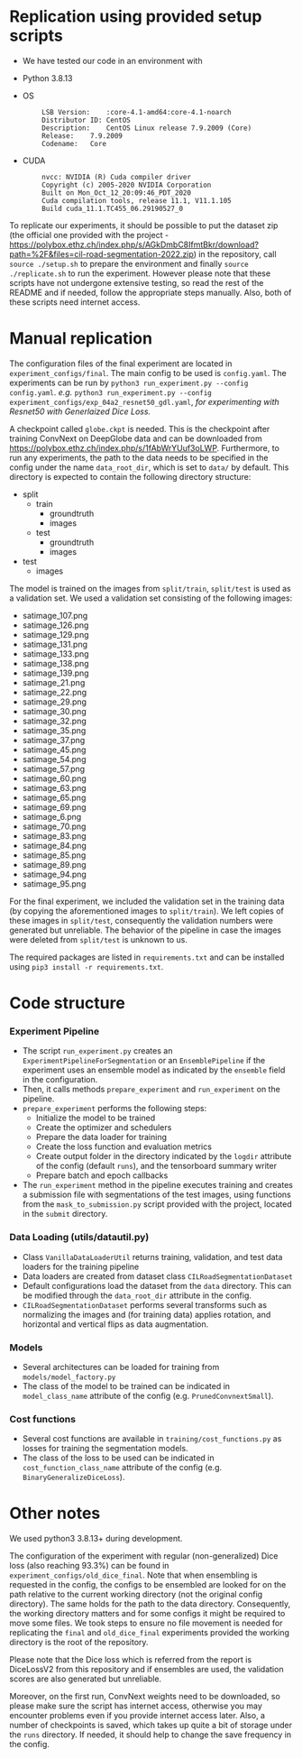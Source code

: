 

# Replication using provided setup scripts

- We have tested our code in an environment with

- Python 3.8.13
- OS
```
        LSB Version:	:core-4.1-amd64:core-4.1-noarch
        Distributor ID:	CentOS
        Description:	CentOS Linux release 7.9.2009 (Core)
        Release:	7.9.2009
        Codename:	Core
``` 
- CUDA
```
        nvcc: NVIDIA (R) Cuda compiler driver
        Copyright (c) 2005-2020 NVIDIA Corporation
        Built on Mon_Oct_12_20:09:46_PDT_2020
        Cuda compilation tools, release 11.1, V11.1.105
        Build cuda_11.1.TC455_06.29190527_0
```

To replicate our experiments, it should be possible to put the dataset zip (the official one provided with the project - https://polybox.ethz.ch/index.php/s/AGkDmbC8IfmtBkr/download?path=%2F&files=cil-road-segmentation-2022.zip) in the repository, call `source ./setup.sh` to prepare the environment and finally `source ./replicate.sh` to run the experiment. However please note that these scripts have not undergone extensive testing, so read the rest of the README and if needed, follow the appropriate steps manually. Also, both of these scripts need internet access. 

# Manual replication
The configuration files of the final experiment are located in `experiment_configs/final`. The main config to be used is `config.yaml`. The experiments can be run by `python3 run_experiment.py --config config.yaml`. _e.g._ `python3 run_experiment.py --config experiment_configs/exp_04a2_resnet50_gdl.yaml`, _for experimenting with Resnet50 with Generlaized Dice Loss._

A checkpoint called `globe.ckpt` is needed. This is the checkpoint after training ConvNext on DeepGlobe data and can be downloaded from https://polybox.ethz.ch/index.php/s/1fAbWrYUuf3oLWP.
Furthermore, to run any experiments, the path to the data needs to be specified in the config under the name `data_root_dir`, which is set to `data/` by default. This directory is expected to contain the following directory structure:
- split
    - train
        - groundtruth
        - images
    - test
        - groundtruth
        - images
- test
    - images

The model is trained on the images from `split/train`, `split/test` is used as a validation set. We used a validation set consisting of the following images:
- satimage_107.png
- satimage_126.png
- satimage_129.png
- satimage_131.png
- satimage_133.png
- satimage_138.png
- satimage_139.png
- satimage_21.png
- satimage_22.png
- satimage_29.png
- satimage_30.png
- satimage_32.png
- satimage_35.png
- satimage_37.png
- satimage_45.png
- satimage_54.png
- satimage_57.png
- satimage_60.png
- satimage_63.png
- satimage_65.png
- satimage_69.png
- satimage_6.png
- satimage_70.png
- satimage_83.png
- satimage_84.png
- satimage_85.png
- satimage_89.png
- satimage_94.png
- satimage_95.png

For the final experiment, we included the validation set in the training data (by copying the aforementioned images to `split/train`). We left copies of these images in `split/test`, consequently the validation numbers were generated but unreliable. The behavior of the pipeline in case the images were deleted from `split/test` is unknown to us.

The required packages are listed in `requirements.txt` and can be installed using `pip3 install -r requirements.txt`.

# Code structure

### Experiment Pipeline

- The script `run_experiment.py` creates an `ExperimentPipelineForSegmentation` or an `EnsemblePipeline` if the experiment uses an ensemble model as indicated by the `ensemble` field in the configuration.
- Then, it calls methods `prepare_experiment` and `run_experiment` on the pipeline.
- `prepare_experiment` performs the following steps:
    - Initialize the model to be trained
    - Create the optimizer and schedulers
    - Prepare the data loader for training
    - Create the loss function and evaluation metrics
    - Create output folder in the directory indicated by the `logdir` attribute of the config (default `runs`), and the tensorboard summary writer
    - Prepare batch and epoch callbacks
- The `run_experiment` method in the pipeline executes training and creates a submission file with segmentations of the test images, using functions from the `mask_to_submission.py` script provided with the project, located in the `submit` directory.

### Data Loading (utils/datautil.py)

- Class `VanillaDataLoaderUtil` returns training, validation, and test data loaders for the training pipeline
- Data loaders are created from dataset class `CILRoadSegmentationDataset`
- Default configurations load the dataset from the `data` directory. This can be modified through the `data_root_dir` attribute in the config.
- `CILRoadSegmentationDataset` performs several transforms such as normalizing the images and (for training data) applies rotation, and horizontal and vertical flips as data augmentation.

### Models

- Several architectures can be loaded for training from `models/model_factory.py`
- The class of the model to be trained can be indicated in `model_class_name` attribute of the config (e.g. `PrunedConvnextSmall`).

### Cost functions

- Several cost functions are available in `training/cost_functions.py` as losses for training the segmentation models.
- The class of the loss to be used can be indicated in `cost_function_class_name` attribute of the config (e.g. `BinaryGeneralizeDiceLoss`).

# Other notes
We used python3 3.8.13+ during development.

The configuration of the experiment with regular (non-generalized) Dice loss (also reaching 93.3%) can be found in `experiment_configs/old_dice_final`. Note that when ensembling is requested in the config, the configs to be ensembled are looked for on the path relative to the current working directory (not the original config directory). The same holds for the path to the data directory. Consequently, the working directory matters and for some configs it might be required to move some files. We took steps to ensure no file movement is needed for replicating the `final` and `old_dice_final` experiments provided the working directory is the root of the repository.

Please note that the Dice loss which is referred from the report is DiceLossV2 from this repository and if ensembles are used, the validation scores are also generated but unreliable.

Moreover, on the first run, ConvNext weights need to be downloaded, so please make sure the script has internet access, otherwise you may encounter problems even if you provide internet access later. Also, a number of checkpoints is saved, which takes up quite a bit of storage under the `runs` directory. If needed, it should help to change the save frequency in the config.
